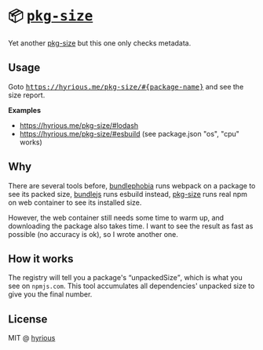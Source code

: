# :package: <samp> [pkg-size](https://hyrious.me/pkg-size)</samp>

Yet another [pkg-size](https://pkg-size.dev/) but this one only checks metadata.

## Usage

Goto
<samp><a href="https://hyrious.me/pkg-size/#esbuild">https://hyrious.me/pkg-size/#{package-name}</a></samp>
and see the size report.

**Examples**

- https://hyrious.me/pkg-size/#lodash
- https://hyrious.me/pkg-size/#esbuild (see package.json "os", "cpu" works)

## Why

There are several tools before, [bundlephobia](https://bundlephobia.com/) runs
webpack on a package to see its packed size, [bundlejs](https://bundlejs.com/)
runs esbuild instead, [pkg-size](https://pkg-size.dev/) runs real npm on web
container to see its installed size.

However, the web container still needs some time to warm up, and downloading the
package also takes time. I want to see the result as fast as possible (no
accuracy is ok), so I wrote another one.

## How it works

The registry will tell you a package's <q>unpackedSize</q>, which is what you
see on `npmjs.com`. This tool accumulates all dependencies' unpacked size to
give you the final number.

## License

MIT @ [hyrious](https://github.com/hyrious)
